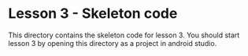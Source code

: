 # Lesson 3 - Skeleton code
This directory contains the skeleton code for lesson 3. You should start lesson 3 by opening this directory as a project in android studio.